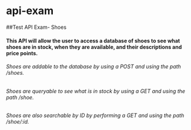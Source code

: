 # api-exam
##Test API Exam- Shoes

#### This API will allow the user to access a database of shoes to see what shoes are in stock, when they are available, and their descriptions and price points.

###### Shoes are addable to the database by using a POST and using the path /shoes.

###### Shoes are queryable to see what is in stock by using a GET and using the path /shoe.

###### Shoes are also searchable by ID by performing a GET and using the path /shoe/:id.
